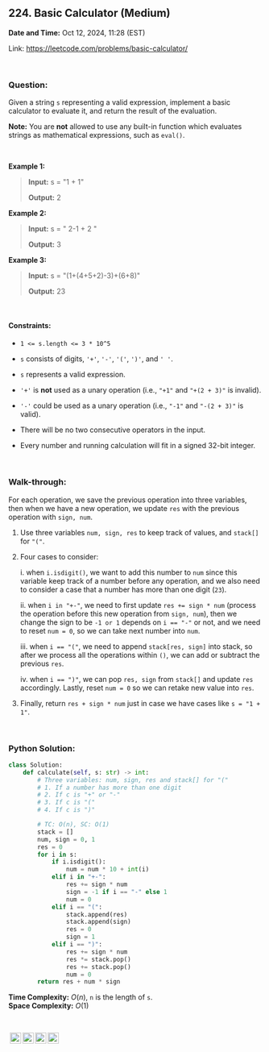 ## 224. Basic Calculator (Medium)
**Date and Time:** Oct 12, 2024, 11:28 (EST)

Link: https://leetcode.com/problems/basic-calculator/

<br>

### Question:
Given a string `s` representing a valid expression, implement a basic calculator to evaluate it, and return the result of the evaluation.

**Note:** You are **not** allowed to use any built-in function which evaluates strings as mathematical expressions, such as `eval()`.

<br>

**Example 1:**
> **Input:** s = "1 + 1"
> 
> **Output:** 2

**Example 2:**
> **Input:** s = " 2-1 + 2 "
> 
> **Output:** 3

**Example 3:**
> **Input:** s = "(1+(4+5+2)-3)+(6+8)"
> 
> **Output:** 23

<br>

#### Constraints:
* `1 <= s.length <= 3 * 10^5`

* `s` consists of digits, `'+'`, `'-'`, `'('`, `')'`, and `' '`.

* `s` represents a valid expression.

* `'+'` is **not** used as a unary operation (i.e., `"+1"` and `"+(2 + 3)"` is invalid).

* `'-'` could be used as a unary operation (i.e., `"-1"` and `"-(2 + 3)"` is valid).

* There will be no two consecutive operators in the input.

* Every number and running calculation will fit in a signed 32-bit integer.

<br>

### Walk-through: 
For each operation, we save the previous operation into three variables, then when we have a new operation, we update `res` with the previous operation with `sign, num`.

1. Use three variables `num, sign, res` to keep track of values, and `stack[]` for `"("`.

2. Four cases to consider:

    i. when `i.isdigit()`, we want to add this number to `num` since this variable keep track of a number before any operation, and we also need to consider a case that a number has more than one digit (`23`).

    ii. when `i in "+-"`, we need to first update `res += sign * num` (process the operation before this new operation from `sign, num`), then we change the sign to be `-1 or 1` depends on `i == "-"` or not, and we need to reset `num = 0`, so we can take next number into `num`.

    iii. when `i == "("`, we need to append `stack[res, sign]` into stack, so after we process all the operations within `()`, we can add or subtract the previous `res`.

    iv. when `i == ")"`, we can pop `res, sign` from `stack[]` and update `res` accordingly. Lastly, reset `num = 0` so we can retake new value into `res`.

3. Finally, return `res + sign * num` just in case we have cases like `s = "1 + 1"`.

<br>

### Python Solution:
```python
class Solution:
    def calculate(self, s: str) -> int:
        # Three variables: num, sign, res and stack[] for "("
        # 1. If a number has more than one digit
        # 2. If c is "+" or "-"
        # 3. If c is "("
        # 4. If c is ")"

        # TC: O(n), SC: O(1)
        stack = []
        num, sign = 0, 1
        res = 0
        for i in s:
            if i.isdigit():
                num = num * 10 + int(i)
            elif i in "+-":
                res += sign * num
                sign = -1 if i == "-" else 1
                num = 0
            elif i == "(":
                stack.append(res)
                stack.append(sign)
                res = 0
                sign = 1
            elif i == ")":
                res += sign * num
                res *= stack.pop()
                res += stack.pop()
                num = 0
        return res + num * sign
```
**Time Complexity:** $O(n)$, `n` is the length of `s`. <br>
**Space Complexity:** $O(1)$

<br>

<img style="height:22px!important;margin-left:3px;vertical-align:text-bottom;" src="https://mirrors.creativecommons.org/presskit/icons/cc.svg?ref=chooser-v1" alt="CC BY-NC-SA" title="CC BY-NC-SA"><img style="height:22px!important;margin-left:3px;vertical-align:text-bottom;" src="https://mirrors.creativecommons.org/presskit/icons/by.svg?ref=chooser-v1" alt="BY: credit must be given to the creator" title="BY: credit must be given to the creator"><img style="height:22px!important;margin-left:3px;vertical-align:text-bottom;" src="https://mirrors.creativecommons.org/presskit/icons/nc.svg?ref=chooser-v1" alt="NC: Only noncommercial uses of the work are permitted" title="NC: Only noncommercial uses of the work are permitted"><img style="height:22px!important;margin-left:3px;vertical-align:text-bottom;" src="https://mirrors.creativecommons.org/presskit/icons/sa.svg?ref=chooser-v1" alt="SA: Adaptations must be shared under the same terms" title="SA: Adaptations must be shared under the same terms">